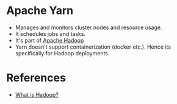 
# Apache Yarn
- Manages and monitors cluster nodes and resource usage. 
- It schedules jobs and tasks.
- It's part of [Apache Hadoop](../6_BigDataServices/ETLServices/BatchProcessing/ApacheHadoop)
- Yarn doesn't support containerization (docker etc.). Hence its specifically for Hadoop deployments.

# References
- [What is Hadoop?](https://aws.amazon.com/emr/details/hadoop/what-is-hadoop/)